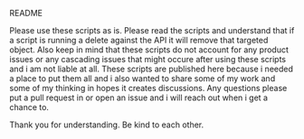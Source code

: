 README

Please use these scripts as is. Please read the scripts and understand that if a script is running a delete against the API it will remove that targeted object. Also keep in mind that these scripts do not account for any product issues or any cascading issues that might occure after using these scripts and i am not liable at all. These scripts are published here because i needed a place to put them all and i also wanted to share some of my work and some of my thinking in hopes it creates discussions. Any questions please put a pull request in or open an issue and i will reach out when i get a chance to. 


Thank you for understanding. Be kind to each other.
